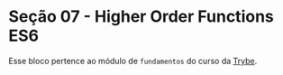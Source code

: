 # Seção 07 - Higher Order Functions ES6

Esse bloco pertence ao módulo de `fundamentos` do curso da [Trybe](https://www.betrybe.com/).
